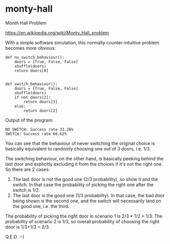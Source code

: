 # monty-hall
Month Hall Problem

https://en.wikipedia.org/wiki/Monty_Hall_problem

With a simple software simulation, this normally counter-intuitive problem becomes more obvious:

    def no_switch_behaviour():
        doors = [True, False, False]
        shuffle(doors)
        return doors[0]
    
    
    def switch_behaviour():
        doors = [True, False, False]
        shuffle(doors)
        if not doors[2]:
            return doors[1]
        else:
            return doors[2]

Output of the program:

    NO SWITCH: Success rate 33.26%
    SWITCH: Success rate 66.62%

You can see that the behaviour of never switching the original choice is basically equivalent to randomly 
choosing one out of 3 doors, i.e. 1/3.

The switching behaviour, on the other hand, is basically peeking behind the last door and explicitly excluding 
it from the choices if it's not the right one. So there are 2 cases:

1. The last door is not the good one (2/3 probability), so show it and the switch. In that case the probability 
   of picking the right one after the switch is 1/2.
2. The last door is the good one (1/3 probability). In that case, the bad door being shown is the second one, 
   and the switch will necessarily land on the good one, i.e. the third.

The probability of picking the right door in scenario 1 is 2/3 * 1/2 = 1/3. The probability of scenario 2 is 1/3, 
so overall probability of choosing the right door is 1/3+1/3 = 2/3.

Q.E.D. :-)
